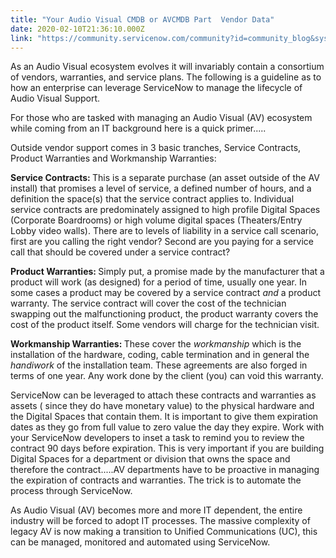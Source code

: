 ```yaml
---
title: "Your Audio Visual CMDB or AVCMDB Part  Vendor Data"
date: 2020-02-10T21:36:10.000Z
link: "https://community.servicenow.com/community?id=community_blog&sys_id=23a73043db3a481c23f4a345ca961955"
---
```

<p>As an Audio Visual ecosystem evolves it will invariably contain a consortium of vendors, warranties, and service plans. The following is a guideline as to how an enterprise can leverage ServiceNow to manage the lifecycle of Audio Visual Support.</p>
<p>For those who are tasked with managing an Audio Visual (AV) ecosystem while coming from an IT background here is a quick primer.....</p>
<p>Outside vendor support comes in 3 basic tranches, Service Contracts, Product Warranties and Workmanship Warranties:</p>
<p><strong>Service Contracts: </strong>This is a separate purchase (an asset outside of the AV install) that promises a level of service, a defined number of hours, and a definition the space(s) that the service contract applies to. Individual service contracts are predominately assigned to high profile Digital Spaces (Corporate Boardrooms) or high volume digital spaces (Theaters/Entry Lobby video walls). There are to levels of liability in a service call scenario, first are you calling the right vendor? Second are you paying for a service call that should be covered under a service contract?</p>
<p><strong>Product Warranties: </strong>Simply put, a promise made by the manufacturer that a product will work (as designed) for a period of time, usually one year. In some cases a product may be covered by a service contract <em>and</em> a product warranty. The service contract will cover the cost of the technician swapping out the malfunctioning product, the product warranty covers the cost of the product itself. Some vendors will charge for the technician visit.</p>
<p><strong>Workmanship Warranties: </strong>These cover the <em>workmanship </em>which is the installation of the hardware, coding, cable termination and in general the <em>handiwork </em>of the installation team. These agreements are also forged in terms of one year. Any work done by the client (you) can void this warranty.</p>
<p>ServiceNow can be leveraged to attach these contracts and warranties as assets ( since they do have monetary value) to the physical hardware and the Digital Spaces that contain them. It is important to give them expiration dates as they go from full value to zero value the day they expire. Work with your ServiceNow developers to inset a task to remind you to review the contract 90 days before expiration. This is very important if you are building Digital Spaces for a department or division that owns the space and therefore the contract.....AV departments have to be proactive in managing the expiration of contracts and warranties. The trick is to automate the process through ServiceNow.</p>
<p>As Audio Visual (AV) becomes more and more IT dependent, the entire industry will be forced to adopt IT processes. The massive complexity of legacy AV is now making a transition to Unified Communications (UC), this can be managed, monitored and automated using ServiceNow.</p>